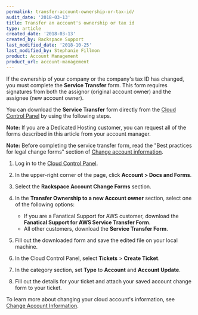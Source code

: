 ```yaml
---
permalink: transfer-account-ownership-or-tax-id/
audit_date: '2018-03-13'
title: Transfer an account's ownership or tax id
type: article
created_date: '2018-03-13'
created_by: Rackspace Support
last_modified_date: '2018-10-25'
last_modified_by: Stephanie Fillmon
product: Account Management
product_url: account-management
---
```


If the ownership of your company or the company's tax ID has
changed, you must complete the **Service Transfer** form. This form requires signatures from both the assignor (original account owner) and the assignee (new account owner).

You can download the **Service Transfer** form directly from
the [Cloud Control Panel](https://login.rackspace.com/) by using the following steps.

**Note:** If you are a Dedicated Hosting customer, you can request all of the forms described in this article from your account manager.

**Note:** Before completing the service transfer form, read the "Best practices for legal change forms" section of [Change account information](/support/how-to/change-account-information).

1. Log in to the [Cloud Control Panel](https://login.rackspace.com/).
2. In the upper-right corner of the page, click **Account > Docs and Forms**.
2. Select the **Rackspace Account Change Forms** section.
3. In the **Transfer Ownership to a new Account owner** section, select one of the following options:

   - If you are a Fanatical Support for AWS customer, download the **Fanatical Support for AWS Service Transfer Form**.
   - All other customers, download the **Service Transfer Form**.

4. Fill out the downloaded form and save the edited file on your local machine.
5. In the Cloud Control Panel, select **Tickets** > **Create Ticket**.
6. In the category section, set **Type** to **Account** and **Account Update**.
7. Fill out the details for your ticket and attach your saved account change form to your ticket.

To learn more about changing your cloud account's information, see
[Change Account Information](/support/how-to/change-account-information).

